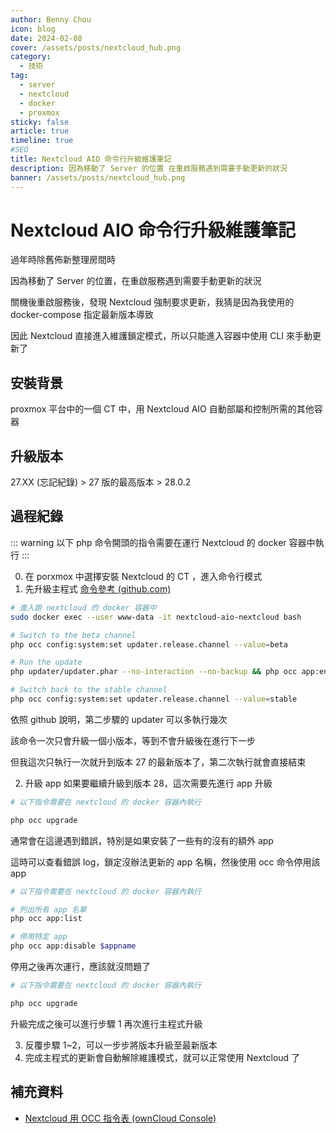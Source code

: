 ```yaml
---
author: Benny Chou
icon: blog
date: 2024-02-08
cover: /assets/posts/nextcloud_hub.png
category:
  - 技術
tag:
  - server
  - nextcloud
  - docker
  - proxmox
sticky: false
article: true
timeline: true
#SEO
title: Nextcloud AIO 命令行升級維護筆記
description: 因為移動了 Server 的位置 在重啟服務遇到需要手動更新的狀況
banner: /assets/posts/nextcloud_hub.png
---
```


# Nextcloud AIO 命令行升級維護筆記

過年時除舊佈新整理房間時

因為移動了 Server 的位置，在重啟服務遇到需要手動更新的狀況
<!-- more -->

關機後重啟服務後，發現 Nextcloud 強制要求更新，我猜是因為我使用的 docker-compose 指定最新版本導致

因此 Nextcloud 直接進入維護鎖定模式，所以只能進入容器中使用 CLI 來手動更新了

## 安裝背景
proxmox 平台中的一個 CT 中，用 Nextcloud AIO 自動部屬和控制所需的其他容器

## 升級版本
27.XX (忘記紀錄) > 27 版的最高版本 > 28.0.2

## 過程紀錄

::: warning
以下 php 命令開頭的指令需要在運行 Nextcloud 的 docker 容器中執行
:::

0. 在 porxmox 中選擇安裝 Nextcloud 的 CT ，進入命令行模式
1. 先升級主程式 [命令參考 (github.com)](https://github.com/nextcloud/all-in-one/discussions/2692)
```bash
# 進入跑 nextcloud 的 docker 容器中
sudo docker exec --user www-data -it nextcloud-aio-nextcloud bash

# Switch to the beta channel
php occ config:system:set updater.release.channel --value=beta

# Run the update
php updater/updater.phar --no-interaction --no-backup && php occ app:enable nextcloud-aio --force

# Switch back to the stable channel
php occ config:system:set updater.release.channel --value=stable
```
依照 github 說明，第二步驟的 updater 可以多執行幾次

該命令一次只會升級一個小版本，等到不會升級後在進行下一步

但我這次只執行一次就升到版本 27 的最新版本了，第二次執行就會直接結束

2. 升級 app
如果要繼續升級到版本 28，這次需要先進行 app 升級
```bash
# 以下指令需要在 nextcloud 的 docker 容器內執行

php occ upgrade
```
通常會在這邊遇到錯誤，特別是如果安裝了一些有的沒有的額外 app

這時可以查看錯誤 log，鎖定沒辦法更新的 app 名稱，然後使用 occ 命令停用該 app
```bash
# 以下指令需要在 nextcloud 的 docker 容器內執行

# 列出所有 app 名單
php occ app:list

# 停用特定 app
php occ app:disable $appname
```
停用之後再次運行，應該就沒問題了
```bash
# 以下指令需要在 nextcloud 的 docker 容器內執行

php occ upgrade
```
升級完成之後可以進行步驟 1 再次進行主程式升級

3. 反覆步驟 1~2，可以一步步將版本升級至最新版本
4. 完成主程式的更新會自動解除維護模式，就可以正常使用 Nextcloud 了
## 補充資料
- [Nextcloud 用 OCC 指令表 (ownCloud Console)](https://docs.nextcloud.com/server/latest/admin_manual/configuration_server/occ_command.html)
